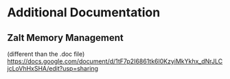 # Additional Documentation

## Zalt Memory Management
(different than the .doc file)
https://docs.google.com/document/d/1tF7p2I6861tk6l0KzyiMkYkhx_dNrJLCjcLoVhHxSHA/edit?usp=sharing
